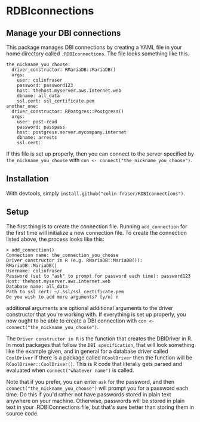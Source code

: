 # RDBIconnections
## Manage your DBI connections

This package manages DBI connections by creating a YAML file in your home directory called `.RDBIconnections`. The file looks something like this.

```
the_nickname_you_choose:
  driver_constructor: RMariaDB::MariaDB()
  args:
    user: colinfraser
    password: password123
    host: thehost.myserver.aws.internet.web
    dbname: all_data
    ssl.cert: ssl_certificate.pem
another_one:
  driver_constructor: RPostgres::Postgress()
  args:
    user: post-read
    password: passpass
    host: postgress.server.mycompany.internet
    dbname: arrests
    ssl.cert: 
```


If this file is set up properly, then you can connect to the server specified by `the_nickname_you_choose` with `con <- connect("the_nickname_you_choose")`.

## Installation

With devtools, simply `install.github("colin-fraser/RDBIconnections")`.

## Setup

The first thing is to create the connection file. Running `add_connection` for the first time will initialize a new connection file.
To create the connection listed above, the process looks like this:

```
> add_connection()
Connection name: the_connection_you_choose
Driver constructor in R (e.g. RMariaDB::MariaDB()): RMariaDB::MariaDB()
Username: colinfraser
Password (set to "ask" to prompt for password each time): password123
Host: thehost.myserver.aws.internet.web
Database name: all_data
Path to ssl cert: ~/.ssl/ssl_certificate.pem
Do you wish to add more arguments? [y/n] n
```

additional arguments are optional additional arguments to the driver constructor that you're working with. If everything is set up properly, you now ought to be able to create a DBI connection with `con <- connect("the_nickname_you_choose")`.

The `Driver constructor in R` is the function that creates the DBIDriver in R. In most packages that follow the `DBI specification`, that will look something like the example given, and in general for a database driver called `CoolDriver` if there is a package called `RCoolDriver` then the function will be `RCoolDriver::CoolDriver()`. This is R code that literally gets parsed and evaluated when `connect("whatever name")` is called.

Note that if you prefer, you can enter `ask` for the password, and then `connect("the_nickname_you_choose")` will prompt you for a password each time. Do this if you'd rather not have passwords stored in plain text anywhere on your machine. Otherwise, passwords will be stored in plain text in your .RDBIConnections file, but that's sure better than storing them in source code.
